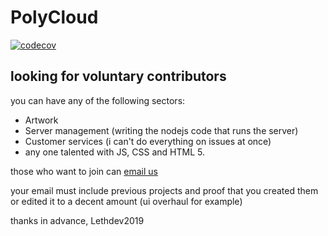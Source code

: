 # PolyCloud
[![codecov](https://codecov.io/gh/Poly-Development/PolyCloud/branch/master/graph/badge.svg)](https://codecov.io/gh/Poly-Development/PolyCloud)
## looking for voluntary contributors
you can have any of the following sectors:
* Artwork
* Server management (writing the nodejs code that runs the server)
* Customer services (i can't do everything on issues at once)
* any one talented with JS, CSS and HTML 5.

those who want to join can [email us](mailto:poly.development@outlook.com)

your email must include previous projects and proof that you created them or edited it to a decent amount (ui overhaul for example)

thanks in advance,
Lethdev2019
